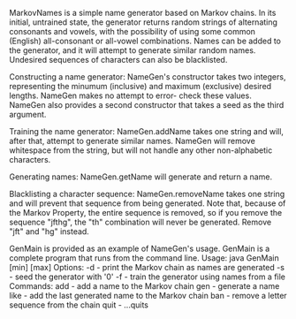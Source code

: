 MarkovNames is a simple name generator based on Markov chains. In its initial,
untrained state, the generator returns random strings of alternating consonants
and vowels, with the possibility of using some common (English) all-consonant or
all-vowel combinations. Names can be added to the generator, and it will attempt
to generate similar random names. Undesired sequences of characters can also be
blacklisted.

Constructing a name generator:
NameGen's constructor takes two integers, representing the minumum (inclusive)
and maximum (exclusive) desired lengths. NameGen makes no attempt to error-
check these values. NameGen also provides a second constructor that takes a seed
as the third argument.

Training the name generator:
NameGen.addName takes one string and will, after that, attempt to generate
similar names. NameGen will remove whitespace from the string, but will not
handle any other non-alphabetic characters.

Generating names:
NameGen.getName will generate and return a name.

Blacklisting a character sequence:
NameGen.removeName takes one string and will prevent that sequence from being
generated. Note that, because of the Markov Property, the entire sequence is
removed, so if you remove the sequence "jfthg", the "th" combination will never
be generated. Remove "jft" and "hg" instead.

GenMain is provided as an example of NameGen's usage. GenMain is a complete
program that runs from the command line.
Usage: java GenMain [min] [max] <options>
Options:
   -d - print the Markov chain as names are generated
   -s - seed the generator with '0'
   -f - train the generator using names from a file
Commands:
   add - add a name to the Markov chain
   gen - generate a name
   like - add the last generated name to the Markov chain
   ban - remove a letter sequence from the chain
   quit - ...quits

